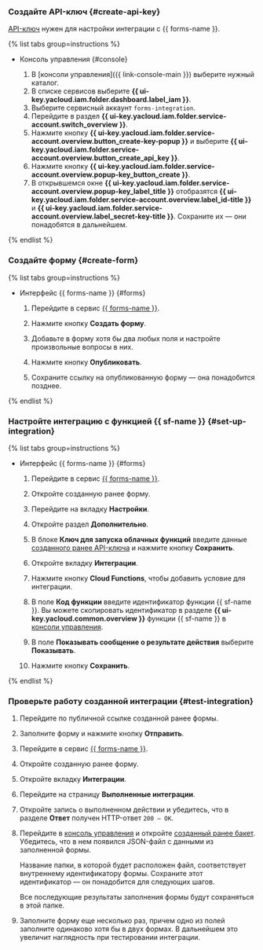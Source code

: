 ### Создайте API-ключ {#create-api-key}

[API-ключ](../../iam/concepts/authorization/api-key.md) нужен для настройки интеграции с {{ forms-name }}.

{% list tabs group=instructions %}

- Консоль управления {#console}

  1. В [консоли управления]({{ link-console-main }}) выберите нужный каталог.
  1. В списке сервисов выберите **{{ ui-key.yacloud.iam.folder.dashboard.label_iam }}**.
  1. Выберите сервисный аккаунт `forms-integration`.
  1. Перейдите в раздел **{{ ui-key.yacloud.iam.folder.service-account.switch_overview }}**.
  1. Нажмите кнопку **{{ ui-key.yacloud.iam.folder.service-account.overview.button_create-key-popup }}** и выберите **{{ ui-key.yacloud.iam.folder.service-account.overview.button_create_api_key }}**.  
  1. Нажмите кнопку **{{ ui-key.yacloud.iam.folder.service-account.overview.popup-key_button_create }}**.
  1. В открывшемся окне **{{ ui-key.yacloud.iam.folder.service-account.overview.popup-key_label_title }}** отобразятся **{{ ui-key.yacloud.iam.folder.service-account.overview.label_id-title }}** и **{{ ui-key.yacloud.iam.folder.service-account.overview.label_secret-key-title }}**. Сохраните их — они понадобятся в дальнейшем.

{% endlist %}

### Создайте форму {#create-form}

{% list tabs group=instructions %}

- Интерфейс {{ forms-name }} {#forms}

  1. Перейдите в сервис [{{ forms-name }}]({{link-forms-b2b}}).

  1. Нажмите кнопку **Создать форму**.

  1. Добавьте в форму хотя бы два любых поля и настройте произвольные вопросы в них.

  1. Нажмите кнопку **Опубликовать**.

  1. Сохраните ссылку на опубликованную форму — она понадобится позднее.

{% endlist %}

### Настройте интеграцию с функцией {{ sf-name }} {#set-up-integration}

{% list tabs group=instructions %}

- Интерфейс {{ forms-name }} {#forms}

  1. Перейдите в сервис [{{ forms-name }}]({{link-forms-b2b}}).

  1. Откройте созданную ранее форму.

  1. Перейдите на вкладку **Настройки**.

  1. Откройте раздел **Дополнительно**.

  1. В блоке **Ключ для запуска облачных функций** введите данные [созданного ранее API-ключа](#create-api-key) и нажмите кнопку **Сохранить**.

  1. Откройте вкладку **Интеграции**.

  1. Нажмите кнопку **Cloud Functions**, чтобы добавить условие для интеграции.

  1. В поле **Код функции** введите идентификатор функции {{ sf-name }}. Вы можете скопировать идентификатор в разделе **{{ ui-key.yacloud.common.overview }}** функции {{ sf-name }} в [консоли управления]({{link-console-main}}).

  1. В поле **Показывать сообщение о результате действия** выберите **Показывать**.

  1. Нажмите кнопку **Сохранить**.

{% endlist %}

### Проверьте работу созданной интеграции {#test-integration}

1. Перейдите по публичной ссылке созданной ранее формы.

1. Заполните форму и нажмите кнопку **Отправить**.

1. Перейдите в сервис [{{ forms-name }}]({{link-forms-b2b}}).

1. Откройте созданную ранее форму.

1. Откройте вкладку **Интеграции**.

1. Перейдите на страницу **Выполненные интеграции**.

1. Откройте запись о выполненном действии и убедитесь, что в разделе **Ответ** получен HTTP-ответ `200 — ОК`.

1. Перейдите в [консоль управления]({{link-console-main}}) и откройте [созданный ранее бакет](#create-s3-bucket). Убедитесь, что в нем появился JSON-файл с данными из заполненной формы.

   Название папки, в которой будет расположен файл, соответствует внутреннему идентификатору формы. Сохраните этот идентификатор — он понадобится для следующих шагов.

   Все последующие результаты заполнения формы будут сохраняться в этой папке.

1. Заполните форму еще несколько раз, причем одно из полей заполните одинаково хотя бы в двух формах. В дальнейшем это увеличит наглядность при тестировании интеграции.
